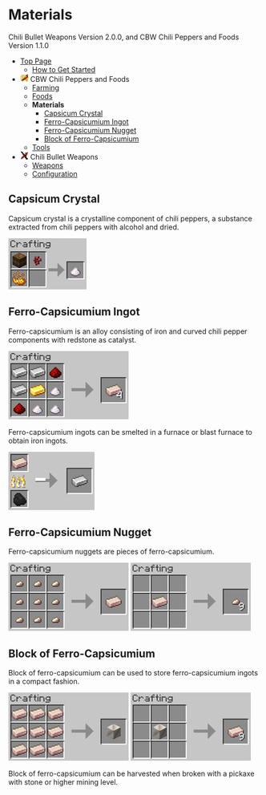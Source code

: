 # Materials

Chili Bullet Weapons Version 2.0.0, and CBW Chili Peppers and Foods Version 1.1.0

- [Top Page](../index.html)
  - [How to Get Started](index.html)
- ![ ](../media/cpaf_icon_16.png) CBW Chili Peppers and Foods
  - [Farming](farming.html)
  - [Foods](foods.html)
  - **Materials**
    - [Capsicum Crystal](#capsicum-crystal)
    - [Ferro-Capsicumium Ingot](#ferro-capsicumium-ingot)
    - [Ferro-Capsicumium Nugget](#ferro-capsicumium-nugget)
    - [Block of Ferro-Capsicumium](#block-of-ferro-capsicumium)
  - [Tools](tools.html)
- ![ ](../media/icon_16.png) Chili Bullet Weapons
  - [Weapons](weapons.html)
  - [Configuration](config.html)

## Capsicum Crystal

Capsicum crystal is a crystalline component of chili peppers, a substance extracted from chili peppers with alcohol and dried.

![Crafting capsicum crystal](../media/item/crafting/crafting_capsicum_crystal.png)

## Ferro-Capsicumium Ingot

Ferro-capsicumium is an alloy consisting of iron and curved chili pepper components with redstone as catalyst.

![Crafting ferro-capsicumium ingots](../media/item/crafting/crafting_ferro-capsicumium_ingot.png)

Ferro-capsicumium ingots can be smelted in a furnace or blast furnace to obtain iron ingots.

![Extracting iron ingot from ferro-capsicumium ingot](../media/item/crafting/extracting_iron_ingot_in_furnace.png)

## Ferro-Capsicumium Nugget

Ferro-capsicumium nuggets are pieces of ferro-capsicumium.

![Crafting ferro-capsicumium ingot from nuggets](../media/item/crafting/crafting_ferro-capsicumium_ingot_from_nuggets.png)
![Crafting ferro-capsicumium nuggets](../media/item/crafting/crafting_ferro-capsicumium_nugget.png)

## Block of Ferro-Capsicumium

Block of ferro-capsicumium can be used to store ferro-capsicumium ingots in a compact fashion.

![Crafting block of ferro-capsicumium](../media/item/crafting/crafting_block_of_ferro-capsicumium.png)
![Crafting ferro-capsicumium ingot from block](../media/item/crafting/crafting_ferro-capsicumium_ingot_from_block.png)

Block of ferro-capsicumium can be harvested when broken with a pickaxe with stone or higher mining level.
